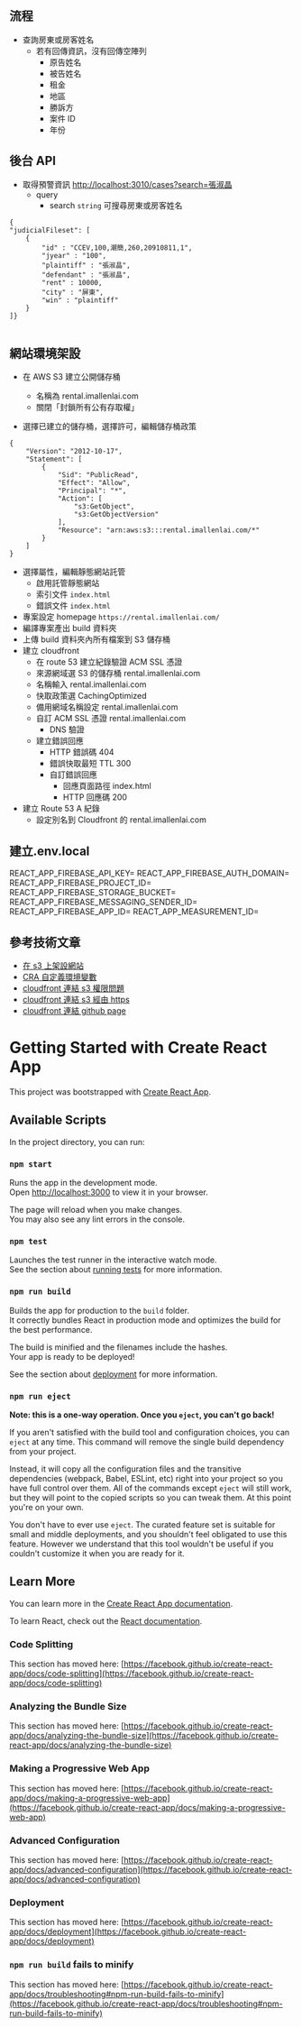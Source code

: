 ## 流程

-   查詢房東或房客姓名
    -   若有回傳資訊，沒有回傳空陣列
        -   原告姓名
        -   被告姓名
        -   租金
        -   地區
        -   勝訴方
        -   案件 ID
        -   年份

## 後台 API

-   取得預警資訊 <http://localhost:3010/cases?search=張淑晶>
    -   query
        -   search `string` 可搜尋房東或房客姓名

```
{
"judicialFileset": [
	{
		"id" : "CCEV,100,潮簡,260,20910811,1",
		"jyear" : "100",
		"plaintiff" : "張淑晶",
		"defendant" : "張淑晶",
		"rent" : 10000,
		"city" : "屏東",
		"win" : "plaintiff"
	}
]}


```

## 網站環境架設

-   在 AWS S3 建立公開儲存桶

    -   名稱為 rental.imallenlai.com
    -   關閉「封鎖所有公有存取權」

-   選擇已建立的儲存桶，選擇許可，編輯儲存桶政策

```
{
    "Version": "2012-10-17",
    "Statement": [
        {
            "Sid": "PublicRead",
            "Effect": "Allow",
            "Principal": "*",
            "Action": [
                "s3:GetObject",
                "s3:GetObjectVersion"
            ],
            "Resource": "arn:aws:s3:::rental.imallenlai.com/*"
        }
    ]
}
```

-   選擇屬性，編輯靜態網站託管
    -   啟用託管靜態網站
    -   索引文件 `index.html`
    -   錯誤文件 `index.html`
-   專案設定 homepage `https://rental.imallenlai.com/`
-   編譯專案產出 build 資料夾
-   上傳 build 資料夾內所有檔案到 S3 儲存桶
-   建立 cloudfront
    -   在 route 53 建立紀錄驗證 ACM SSL 憑證
    -   來源網域選 S3 的儲存桶 rental.imallenlai.com
    -   名稱輸入 rental.imallenlai.com
    -   快取政策選 CachingOptimized
    -   備用網域名稱設定 rental.imallenlai.com
    -   自訂 ACM SSL 憑證 rental.imallenlai.com
        -   DNS 驗證
    -   建立錯誤回應
        -   HTTP 錯誤碼 404
        -   錯誤快取最短 TTL 300
        -   自訂錯誤回應
            -   回應頁面路徑 index.html
            -   HTTP 回應碼 200
-   建立 Route 53 A 紀錄
    -   設定別名到 Cloudfront 的 rental.imallenlai.com

## 建立.env.local

REACT_APP_FIREBASE_API_KEY=
REACT_APP_FIREBASE_AUTH_DOMAIN=
REACT_APP_FIREBASE_PROJECT_ID=
REACT_APP_FIREBASE_STORAGE_BUCKET=
REACT_APP_FIREBASE_MESSAGING_SENDER_ID=
REACT_APP_FIREBASE_APP_ID=
REACT_APP_MEASUREMENT_ID=

## 參考技術文章

-   [在 s3 上架設網站](https://blog.cloudthat.com/step-by-step-guide-to-deploy-reactjs-app-on-aws-s3/)
-   [CRA 自定義環境變數](https://create-react-app.dev/docs/adding-custom-environment-variables/)
-   [cloudfront 連結 s3 權限問題](https://aws.amazon.com/tw/premiumsupport/knowledge-center/s3-website-cloudfront-error-403/)
-   [cloudfront 連結 s3 經由 https](https://www.youtube.com/watch?v=2VpsKK0nZi8)
-   [cloudfront 連結 github page](https://medium.com/@pieter.fiers/seo-git-pages-spa-with-cloudfront-696ae7c784fb)

# Getting Started with Create React App

This project was bootstrapped with [Create React App](https://github.com/facebook/create-react-app).

## Available Scripts

In the project directory, you can run:

### `npm start`

Runs the app in the development mode.\
Open [http://localhost:3000](http://localhost:3000) to view it in your browser.

The page will reload when you make changes.\
You may also see any lint errors in the console.

### `npm test`

Launches the test runner in the interactive watch mode.\
See the section about [running tests](https://facebook.github.io/create-react-app/docs/running-tests) for more information.

### `npm run build`

Builds the app for production to the `build` folder.\
It correctly bundles React in production mode and optimizes the build for the best performance.

The build is minified and the filenames include the hashes.\
Your app is ready to be deployed!

See the section about [deployment](https://facebook.github.io/create-react-app/docs/deployment) for more information.

### `npm run eject`

**Note: this is a one-way operation. Once you `eject`, you can't go back!**

If you aren't satisfied with the build tool and configuration choices, you can `eject` at any time. This command will remove the single build dependency from your project.

Instead, it will copy all the configuration files and the transitive dependencies (webpack, Babel, ESLint, etc) right into your project so you have full control over them. All of the commands except `eject` will still work, but they will point to the copied scripts so you can tweak them. At this point you're on your own.

You don't have to ever use `eject`. The curated feature set is suitable for small and middle deployments, and you shouldn't feel obligated to use this feature. However we understand that this tool wouldn't be useful if you couldn't customize it when you are ready for it.

## Learn More

You can learn more in the [Create React App documentation](https://facebook.github.io/create-react-app/docs/getting-started).

To learn React, check out the [React documentation](https://reactjs.org/).

### Code Splitting

This section has moved here: [https://facebook.github.io/create-react-app/docs/code-splitting](https://facebook.github.io/create-react-app/docs/code-splitting)

### Analyzing the Bundle Size

This section has moved here: [https://facebook.github.io/create-react-app/docs/analyzing-the-bundle-size](https://facebook.github.io/create-react-app/docs/analyzing-the-bundle-size)

### Making a Progressive Web App

This section has moved here: [https://facebook.github.io/create-react-app/docs/making-a-progressive-web-app](https://facebook.github.io/create-react-app/docs/making-a-progressive-web-app)

### Advanced Configuration

This section has moved here: [https://facebook.github.io/create-react-app/docs/advanced-configuration](https://facebook.github.io/create-react-app/docs/advanced-configuration)

### Deployment

This section has moved here: [https://facebook.github.io/create-react-app/docs/deployment](https://facebook.github.io/create-react-app/docs/deployment)

### `npm run build` fails to minify

This section has moved here: [https://facebook.github.io/create-react-app/docs/troubleshooting#npm-run-build-fails-to-minify](https://facebook.github.io/create-react-app/docs/troubleshooting#npm-run-build-fails-to-minify)
